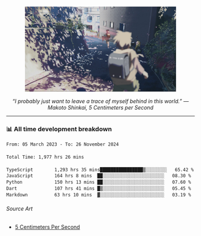 <p align="center"><img src="asset/header.jpg" width="80%"/></p>
<p align="center"><i>“I probably just want to leave a trace of myself behind in this world.” ― Makoto Shinkai, 5 Centimeters per Second</i></p>

---
<!--
<details>
  <summary>📃 My Resume</summary>

### Education

- 📖 **Computer Science**\
📆 10/2021 - present\
📍 **Thang Long University** - Hoang Mai, Hanoi, Vietnam

### Experience

<img align="right" src="https://img.shields.io/badge/Figma-F24E1E?style=flat&logo=figma&logoColor=white"/>
<img align="right" src="https://img.shields.io/badge/node.js-6DA55F?style=flat&logo=node.js&logoColor=white"/>
<img align="right" src="https://img.shields.io/badge/Next.js-black?style=flat&logo=next.js&logoColor=white"/>
<img align="right" src="https://img.shields.io/badge/TypeScript-007ACC?style=flat&logo=typescript&logoColor=white"/>


- 👨‍💻 **Frontend Web Intern**\
📆 07/2023 - present\
📍 **MQ ICT Solutions** - Hoang Mai, Hanoi, Vietnam
</details> 
-->

### 📊 All time development breakdown

<!--START_SECTION:waka-->

```txt
From: 05 March 2023 - To: 26 November 2024

Total Time: 1,977 hrs 26 mins

TypeScript        1,293 hrs 35 mins████████████████▒░░░░░░░░   65.42 %
JavaScript        164 hrs 8 mins  ██░░░░░░░░░░░░░░░░░░░░░░░   08.30 %
Python            150 hrs 13 mins ██░░░░░░░░░░░░░░░░░░░░░░░   07.60 %
Dart              107 hrs 41 mins █▒░░░░░░░░░░░░░░░░░░░░░░░   05.45 %
Markdown          63 hrs 10 mins  ▓░░░░░░░░░░░░░░░░░░░░░░░░   03.19 %
```

<!--END_SECTION:waka-->

###### Source Art

-  [5 Centimeters Per Second](https://wallhaven.cc/w/nrowq1)

